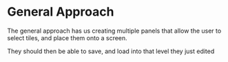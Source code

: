 # General Approach

The general approach has us creating multiple panels that allow the user to select tiles, and place them onto a screen.

They should then be able to save, and load into that level they just edited

